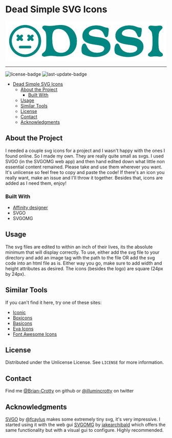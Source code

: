 # Dead Simple SVG Icons

<!-- PROJECT LOGO -->
![Dead Simple SVG Icons Logo](./logo.png) <!-- omit in toc -->

----------

<!-- Shields -->
![license-badge](https://img.shields.io/github/license/Brian-Crotty/Dead-Simple-SVG-Icons)
![last-update-badge](https://img.shields.io/github/last-commit/Brian-Crotty/Dead-Simple-SVG-Icons)

- [Dead Simple SVG Icons](#dead-simple-svg-icons)
  - [About the Project](#about-the-project)
    - [Built With](#built-with)
  - [Usage](#usage)
  - [Similar Tools](#similar-tools)
  - [License](#license)
  - [Contact](#contact)
  - [Acknowledgments](#acknowledgments)
  
## About the Project

I needed a couple svg icons for a project and I wasn't happy with the ones I found online. So I made my own. They are really quite small as svgs. I used SVGO (in the SVGOMG web app) and then hand edited down what little non essential content remained. Please take and use them wherever you want. It's unlicense so feel free to copy and paste the code! If there's an icon you really want, make an issue and I'll throw it together. Besides that, icons are added as I need them, enjoy!

### Built With

- [Affinity designer](https://affinity.serif.com/designer/)
- SVGO
- SVGOMG

## Usage

The svg files are edited to within an inch of their lives, its the absolute minimum that will display correctly. To use, either add the svg file to your directory and add an image tag with the path to the file OR add the svg code into an html file as is. Either way you go, make sure to add width and height attributes as desired. The icons (besides the logo) are square (24px by 24px).

## Similar Tools

If you can't find it here, try one of these sites:

- [Iconic](https://iconic.app/)
- [Boxicons](https://boxicons.com/)
- [Basicons](https://basicons.xyz/)
- [Eva Icons](https://akveo.github.io/eva-icons/)
- [Font Awesome Icons](https://faicons.dev/?ref=tiny-helpers)

<!-- LICENSE -->
## License

Distributed under the Unlicense License. See `LICENSE` for more information.

## Contact

Find me [@Brian-Crotty](https://github.com/Brian-Crotty) on github or [@illumincrotty](https://twitter.com/illumincrotty) on twitter

## Acknowledgments

[SVGO](https://github.com/svg/svgo) by [@fcaylus](https://github.com/fcaylus) makes some extremely tiny svg, it's very impressive. I started using it with the web gui [SVGOMG](https://jakearchibald.github.io/svgomg/) by [jakearchibald](https://github.com/jakearchibald) which offers the same functionality but with a visual gui to configure. Highly recommended.

<!-- MARKDOWN LINKS & IMAGES -->
[logo-url]:https://github.com/Brian-Crotty/Dead-Simple-SVG-Icons/blob/main/logo.png
[license-url]:https://github.com/Brian-Crotty/Dead-Simple-SVG-Icons/blob/main/LICENSE
[license-shield]:?style=for-the-badge
